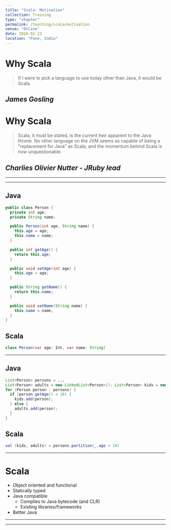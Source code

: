 ```yaml
---
title: "Scala: Motivation"
collection: Training
type: "chapter"
permalink: /teaching/scala/motivation
venue: "Online"
date: 2016-02-23
location: "Pune, India"
---
```



<!-- .slide: data-background="./images/motivation-bg.png" -->
# Why Scala
> If I were to pick a language to use today other than Java, it would be Scala.

_**James Gosling**_
---
<!-- .slide: data-background="./images/motivation-bg.png" -->
# Why Scala
> Scala, it must be stated, is the current heir apparent to the Java throne. No other language on the JVM seems as capable of being a "replacement for Java" as Scala, and the momentum behind Scala is now unquestionable.

_**Charlies Olivier Nutter - JRuby lead**_
---
<!-- .slide: data-background="./images/learning-bg.png" -->

---
<!-- .slide: data-background="./images/trans-from-java-scala-bg.png" -->

---
## Java
```java
public class Person {
  private int age;
  private String name;

  public Person(int age, String name) {
    this.age = age;
    this.name = name;
  }

  public int getAge() {
    return this.age;
  }

  public void setAge(int age) {
    this.age = age;
  }

  public String getName() {
    return this.name;
  }

  public void setName(String name) {
    this.name = name;
  }
}
```
## Scala
```java
class Person(var age: Int, var name: String)
```

---
## Java
```java
List<Person> persons = ...
List<Person> adults = new LinkedList<Person>(); List<Person> kids = new LinkedList<Person>();
for (Person person : persons) {
  if (person.getAge() < 18) {
    kids.add(person);
  } else {
    adults.add(person);
  }
}
```
## Scala

```java
val (kids, adults) = persons.partition(_.age < 18)
```
---
# Scala
* Object oriented and functional
* Statically typed
* Java compatible
    * Complies to Java bytecode (and CLR)
    * Existing libraries/frameworks
* Better Java
---
<!-- .slide: data-background="./images/why-scala-bg.png" -->
---
